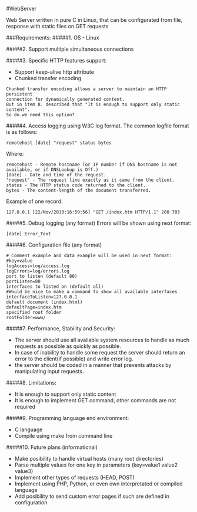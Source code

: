 #WebServer

Web Server written in pure C in Linux, that can be configurated from file, response with static files on GET requests

###Requirements:
#####1. OS - Linux

#####2. Support multiple simultaneous connections

#####3. Specific HTTP features support:
  * Support keep-alive http attribute
  * Chunked transfer encoding

  ```
  Chunked transfer encoding allows a server to maintain an HTTP persistent 
  connection for dynamically generated content.
  But in item 8. described that "It is enough to support only static content".
  So do we need this option?
  ```

#####4. Access logging using W3C log format.
  The common logfile format is as follows:

  `remotehost [date] "request" status bytes`

  Where:

  ```
  remotehost - Remote hostname (or IP number if DNS hostname is not available, or if DNSLookup is Off.)
  [date] - Date and time of the request.
  "request" - The request line exactly as it came from the client.
  status - The HTTP status code returned to the client.
  bytes - The content-length of the document transferred.
  ```

  Example of one record:

  `127.0.0.1 [22/Nov/2013:16:59:56] "GET /index.htm HTTP/1.1" 200 703`

#####5. Debug logging (any format)
  Errors will be shown using next format:
  
  `[date] Error_Text`

#####6. Configuration file (any format)

  ```
  # Comment example and data example will be used in next format:
  #key=value
  logAccess=log/access.log
  logErrors=log/errors.log
  port to listen (default 80)
  portListen=80
  interfaces to listed on (default all)
  #Would be nice to make a command to show all available interfaces
  interfaceToListen=127.0.0.1
  default document (index.html)
  defaultPage=index.htm
  specified root folder
  rootFolder=www/
  ```

#####7. Performance, Stability and Security:
  * The server should use all available system resources to handle as much requests as possible as quickly as possible.
  * In case of inability to handle some request the server should return an error to the client(if possible) and write error log.
  * the server should be coded in a manner that prevents attacks by manipulating input requests.

#####8. Limitations:
  * It is enough to support only static content
  * It is enough to implement GET command, other commands are not required

#####9. Programming language end environment: 
  * C language
  * Compile using make from command line

#####10. Future plans (informational)
  * Make posibility to handle virtual hosts (many root directories)
  * Parse multiple values for one key in parameters (key=value1 value2 value3)
  * Implement other types of requests (HEAD, POST)
  * Implement using PHP, Python, or even own interpretated or compiled language
  * Add posibility to send custom error pages if such are defined in configuration
